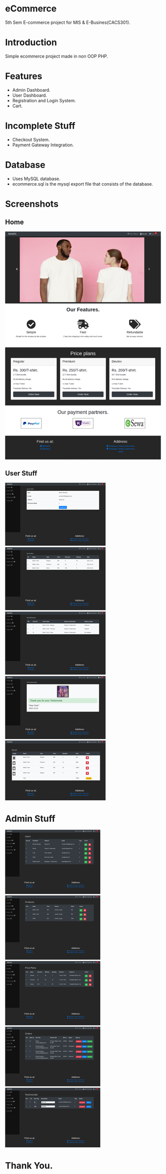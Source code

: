 # eCommerce

5th Sem E-commerce project for MIS & E-Busines(CACS301).

# Introduction

Simple ecommerce project made in non OOP PHP.

# Features

- Admin Dashboard.
- User Dashboard.
- Registration and Login System.
- Cart.

# Incomplete Stuff

- Checkout System.
- Payment Gateway Integration.

# Database

- Uses MySQL database.
- ecommerce.sql is the mysql export file that consists of the database.

# Screenshots

## Home

<img src="./screenshots/Home.png">

## User Stuff

<img src="./screenshots/User_things.png">

# Admin Stuff

<img src="./screenshots/Admin_things.png">

# Thank You.
